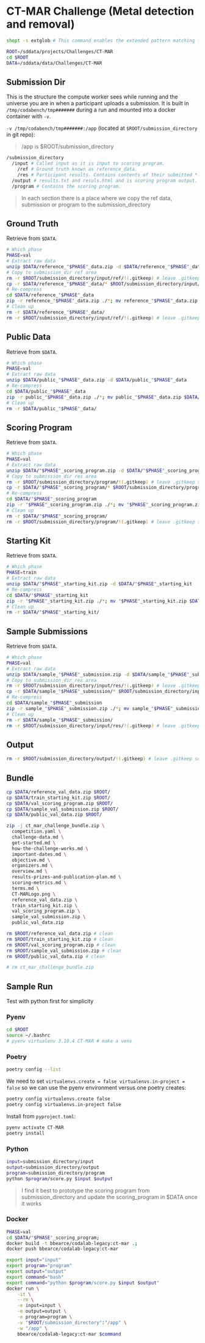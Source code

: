 # CT-MAR Challenge (Metal detection and removal)
```bash
shopt -s extglob # This command enables the extended pattern matching features in Bash, allowing us to use `!(pattern)` to match everything except the specified pattern.
```

```bash
ROOT=/sddata/projects/Challenges/CT-MAR
cd $ROOT
DATA=/sddata/data/Challenges/CT-MAR
```

## Submission Dir
This is the structure the compute worker sees while running and the universe you are in when a participant uploads a submission. It is built in `/tmp/codabench/tmp#######` during a run and mounted into a docker container with `-v`.

`-v /tmp/codabench/tmp#######:/app` (located at `$ROOT/submission_directory` in git repo):
> /app is $ROOT/submission_directory
```bash
/submission_directory 
  /input # Called input as it is input to scoring program.
    /ref # Ground truth known as reference_data.
    /res # Participant results. Contains contents of their submitted *.zip archive during a submission run
  /output # results.txt and resuls.html and is scoring program output.
  /program # Contains the scoring program.
```

> In each section there is a place where we copy the ref data, submission or program to the submission_directory

## Ground Truth
Retrieve from `$DATA`.
```bash
# Which phase
PHASE=val
# Extract raw data
unzip $DATA/reference_"$PHASE"_data.zip -d $DATA/reference_"$PHASE"_data
# Copy to submission_dir ref area
rm -r $ROOT/submission_directory/input/ref/!(.gitkeep) # leave .gitkeep so we can keep this in git
cp -r $DATA/reference_"$PHASE"_data/* $ROOT/submission_directory/input/ref/
# Re-compress
cd $DATA/reference_"$PHASE"_data
zip -r reference_"$PHASE"_data.zip ./*; mv reference_"$PHASE"_data.zip $DATA/; cd $ROOT
# Clean up
rm -r $DATA/reference_"$PHASE"_data/
rm -r $ROOT/submission_directory/input/ref/!(.gitkeep) # leave .gitkeep so we can keep this in git
```

## Public Data
Retrieve from `$DATA`.
```bash
# Which phase
PHASE=val
# Extract raw data
unzip $DATA/public_"$PHASE"_data.zip -d $DATA/public_"$PHASE"_data
# Re-compress
cd $DATA/public_"$PHASE"_data
zip -r public_"$PHASE"_data.zip ./*; mv public_"$PHASE"_data.zip $DATA/; cd $ROOT
# Clean up
rm -r $DATA/public_"$PHASE"_data/
```

## Scoring Program
Retrieve from `$DATA`.
```bash
# Which phase
PHASE=val
# Extract raw data
unzip $DATA/"$PHASE"_scoring_program.zip -d $DATA/"$PHASE"_scoring_program
# Copy to submission_dir res area
rm -r $ROOT/submission_directory/program/!(.gitkeep) # leave .gitkeep so we can keep this in git
cp -r $DATA/"$PHASE"_scoring_program/* $ROOT/submission_directory/program/
# Re-compress
cd $DATA/"$PHASE"_scoring_program
zip -r "$PHASE"_scoring_program.zip ./*; mv "$PHASE"_scoring_program.zip $DATA/; cd $ROOT
# Clean up
rm -r $DATA/"$PHASE"_scoring_program/
rm -r $ROOT/submission_directory/program/!(.gitkeep) # leave .gitkeep so we can keep this in git
```

## Starting Kit
Retrieve from `$DATA`.
```bash
# Which phase
PHASE=train
# Extract raw data
unzip $DATA/"$PHASE"_starting_kit.zip -d $DATA/"$PHASE"_starting_kit
# Re-compress
cd $DATA/"$PHASE"_starting_kit
zip -r "$PHASE"_starting_kit.zip ./*; mv "$PHASE"_starting_kit.zip $DATA/; cd $ROOT
# Clean up
rm -r $DATA/"$PHASE"_starting_kit/
```

## Sample Submissions
Retrieve from `$DATA`.
```bash
# Which phase
PHASE=val
# Extract raw data
unzip $DATA/sample_"$PHASE"_submission.zip -d $DATA/sample_"$PHASE"_submission
# Copy to submission_dir res area
rm -r $ROOT/submission_directory/input/res/!(.gitkeep) # leave .gitkeep so we can keep this in git
cp -r $DATA/sample_"$PHASE"_submission/* $ROOT/submission_directory/input/res/
# Re-compress
cd $DATA/sample_"$PHASE"_submission
zip -r sample_"$PHASE"_submission.zip ./*; mv sample_"$PHASE"_submission.zip $DATA/; cd $ROOT
# Clean up
rm -r $DATA/sample_"$PHASE"_submission/
rm -r $ROOT/submission_directory/input/res/!(.gitkeep) # leave .gitkeep so we can keep this in git
```

## Output
```bash
rm -r $ROOT/submission_directory/output/!(.gitkeep) # leave .gitkeep so we can keep this in git
```

## Bundle
```bash
cp $DATA/reference_val_data.zip $ROOT/
cp $DATA/train_starting_kit.zip $ROOT/
cp $DATA/val_scoring_program.zip $ROOT/
cp $DATA/sample_val_submission.zip $ROOT/
cp $DATA/public_val_data.zip $ROOT/

zip -j ct_mar_challenge_bundle.zip \
  competition.yaml \
  challenge-data.md \
  get-started.md \
  how-the-challenge-works.md \
  important-dates.md \
  objective.md \
  organizers.md \
  overview.md \
  results-prizes-and-publication-plan.md \
  scoring-metrics.md \
  terms.md \
  CT-MARLogo.png \
  reference_val_data.zip \
  train_starting_kit.zip \
  val_scoring_program.zip \
  sample_val_submission.zip \
  public_val_data.zip

rm $ROOT/reference_val_data.zip # clean
rm $ROOT/train_starting_kit.zip # clean
rm $ROOT/val_scoring_program.zip # clean
rm $ROOT/sample_val_submission.zip # clean
rm $ROOT/public_val_data.zip # clean

# rm ct_mar_challenge_bundle.zip
```


## Sample Run
Test with python first for simplicity
### Pyenv
```bash
cd $ROOT
source ~/.bashrc
# pyenv virtualenv 3.10.4 CT-MAR # make a venv
```
### Poetry
```bash
poetry config --list
```

We need to set `virtualenvs.create = false virtualenvs.in-project = false` so we can use the pyenv environment versus one poetry creates:
```bash
poetry config virtualenvs.create false
poetry config virtualenvs.in-project false
```

Install from `pyproject.toml`:
```bash
pyenv activate CT-MAR
poetry install
```


### Python
```bash
input=submission_directory/input
output=submission_directory/output
program=submission_directory/program
python $program/score.py $input $output
```
> I find it best to prototype the scoring program from submission_directory and update the scoring_program in $DATA once it works

### Docker
```bash
PHASE=val
cd $DATA/"$PHASE"_scoring_program;
docker build -t bbearce/codalab-legacy:ct-mar .;
docker push bbearce/codalab-legacy:ct-mar

export input="input"
export program="program"
export output="output"
export command="bash"
export command="python $program/score.py $input $output"
docker run \
    -it \
    --rm \
    -e input=input \
    -e output=output \
    -e program=program \
    -v "$ROOT/submission_directory":"/app" \
    -w "/app" \
    bbearce/codalab-legacy:ct-mar $command
```

